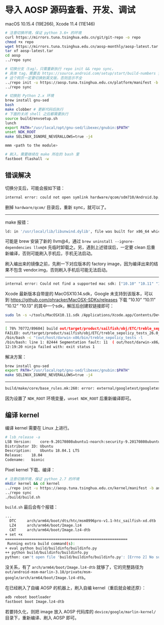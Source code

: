 # 导入 AOSP 源码查看、开发、调试

macOS 10.15.4 (19E266), Xcode 11.4 (11E146)

```bash
# 注意切换环境，保证 python 3.6+ 的环境
curl https://mirrors.tuna.tsinghua.edu.cn/git/git-repo -o repo
chmod +x repo
wget https://mirrors.tuna.tsinghua.edu.cn/aosp-monthly/aosp-latest.tar
tar xf aosp-latest.tar
cd aosp
../repo sync

# 切换分支（tag），只需重新执行 repo init && repo sync，
# 具体 tag，需要去 https://source.android.com/setup/start/build-numbers 查看欲编译的设备支持哪些 tag，
# 这个网页一定要切换到英文版，否则显示不全
../repo init -u https://aosp.tuna.tsinghua.edu.cn/platform/manifest -b android-10.0.0_r17
../repo sync

# 切换到 Python 2.x 环境
brew install gnu-sed
bash
make clobber # 更新代码后执行
# 下面的关闭 shell 之后都需要执行
source build/envsetup.sh
lunch
export PATH="/usr/local/opt/gnu-sed/libexec/gnubin:$PATH"
unset NDK_ROOT
make SELINUX_IGNORE_NEVERALLOWS=true -j4

mmm <path to the module>

# 刷入，需要继续在 make 所在的 bash 里
fastboot flashall -w
```

## 错误解决

切换分支后，可能会报如下错：

```bash
internal error: could not open symlink hardware/qcom/sdm710/Android.bp; its target (display/os_pickup.bp) cannot be opened
```

删掉 `hardware/qcom/` 目录后，重新 sync，就可以了。

---

make 报错：

```bash
ld: in '/usr/local/lib/libunwind.dylib', file was built for x86_64 which is not the architecture being linked (i386): /usr/local/lib/libunwind.dylib for architecture i386
```

可能是 brew 安装了新的 llvm@4，通过 `brew uninstall --ignore-dependencies llvm@4` 先临时卸载之。另，遇到上述错误后，一定要 clean 后重新编译，否则可能刷入手机后，手机无法启动。

刷入编出来的镜像之前，先刷一下对应版本的 factory image，因为编译出来的结果不包含 vendor.img，否则刷入手机后可能无法启动。

---

```bash
internal error: Could not find a supported mac sdk: ["10.10" "10.11" "10.12" "10.13"]
```

Xcode 最新版本自带是的 MacOSX10.14.sdk，Google 未支持到该版本，可以到 https://github.com/phracker/MacOSX-SDKs/releases 下载 ”10.10” “10.11” “10.12” “10.13” 的其中一个sdk，解压后创建软链接即可：

```bash
sudo ln -s ~/tools/MacOSX10.11.sdk /Applications/Xcode.app/Contents/Developer/Platforms/MacOSX.platform/Developer/SDKs/MacOSX10.11.sdk
```

---

```bash
[ 78% 70772/89604] build out/target/product/sailfish/obj/ETC/treble_sepolicy_tests_26.0_intermediates/treble_sepolicy_tests_26.0
FAILED: out/target/product/sailfish/obj/ETC/treble_sepolicy_tests_26.0_intermediates/treble_sepolicy_tests_26.0
/bin/bash -c "(out/host/darwin-x86/bin/treble_sepolicy_tests -l 		out/host/darwin-x86/lib64/libsepolwrap.dylib  -f out/target/product/sailfish/obj/ETC/plat_file_contexts_intermediates/plat_file_contexts  -f out/target/product/sailfish/obj/ETC/vendor_file_contexts_intermediates/vendor_file_contexts 		-b out/target/product/sailfish/obj/ETC/built_plat_sepolicy_intermediates/built_plat_sepolicy -m out/target/product/sailfish/obj/ETC/treble_sepolicy_tests_26.0_intermediates/26.0_mapping.combined.cil 		-o out/target/product/sailfish/obj/ETC/treble_sepolicy_tests_26.0_intermediates/built_26.0_plat_sepolicy -p out/target/product/sailfish/obj/ETC/sepolicy_intermediates/sepolicy 		-u out/target/product/sailfish/obj/ETC/built_plat_sepolicy_intermediates/base_plat_pub_policy.cil 	--fake-treble ) && (touch out/target/product/sailfish/obj/ETC/treble_sepolicy_tests_26.0_intermediates/treble_sepolicy_tests_26.0 )"
/bin/bash: line 1: 82444 Segmentation fault: 11  ( out/host/darwin-x86/bin/treble_sepolicy_tests -l out/host/darwin-x86/lib64/libsepolwrap.dylib -f out/target/product/sailfish/obj/ETC/plat_file_contexts_intermediates/plat_file_contexts -f out/target/product/sailfish/obj/ETC/vendor_file_contexts_intermediates/vendor_file_contexts -b out/target/product/sailfish/obj/ETC/built_plat_sepolicy_intermediates/built_plat_sepolicy -m out/target/product/sailfish/obj/ETC/treble_sepolicy_tests_26.0_intermediates/26.0_mapping.combined.cil -o out/target/product/sailfish/obj/ETC/treble_sepolicy_tests_26.0_intermediates/built_26.0_plat_sepolicy -p out/target/product/sailfish/obj/ETC/sepolicy_intermediates/sepolicy -u out/target/product/sailfish/obj/ETC/built_plat_sepolicy_intermediates/base_plat_pub_policy.cil --fake-treble )
12:19:20 ninja failed with: exit status 1
```

解决方案：

```bash
brew install gnu-sed
export PATH="/usr/local/opt/gnu-sed/libexec/gnubin:$PATH"
make SELINUX_IGNORE_NEVERALLOWS=true -j4
```

---

```bash
build/make/core/base_rules.mk:260: error: external/googletest/googletest: MODULE.TARGET.STATIC_LIBRARIES.libgtest already defined by external/googletest/googletest.
```

因为设置了 `NDK_ROOT` 环境变量，`unset NDK_ROOT` 后重新编译即可。

## 编译 kernel

编译 kernel 需要在 Linux 上进行。

```bash
# lsb_release -a
LSB Version:	core-9.20170808ubuntu1-noarch:security-9.20170808ubuntu1-noarch
Distributor ID:	Ubuntu
Description:	Ubuntu 18.04.1 LTS
Release:	18.04
Codename:	bionic
```

Pixel kernel 下载、编译：

```bash
# 注意切换环境，保证 python 2.7 的环境
mkdir kernel && cd kernel
../repo init -u https://aosp.tuna.tsinghua.edu.cn/kernel/manifest -b android-msm-marlin-3.18-pie-qpr2
../repo sync
./build/build.sh
```

`build.sh` 最后会有个报错：

```bash
...
  DTC     arch/arm64/boot/dts/htc/msm8996pro-v1.1-htc_sailfish-xd.dtb
  LZ4     arch/arm64/boot/Image.lz4
  CAT     arch/arm64/boot/Image.lz4-dtb
+ set +x
========================================================
 Running extra build command(s):
+ eval python build/buildinfo/buildinfo.py
++ python build/buildinfo/buildinfo.py
python: can't open file 'build/buildinfo/buildinfo.py': [Errno 2] No such file or directory
```

没关系，有了 `arch/arm64/boot/Image.lz4-dtb` 就够了，它的完整路径为 `out/android-msm-marlin-3.18/private/msm-google/arch/arm64/boot/Image.lz4-dtb`。

在已经刷入了自编 AOSP 的机器上，刷入自编 kernel（重启就会被还原）：

```bash
adb reboot bootloader
fastboot boot Image.lz4-dtb
```

若要持久化，则把 image 放入 AOSP 代码库的 `device/google/marlin-kernel/` 目录下，重新编译、刷入 AOSP 即可。
